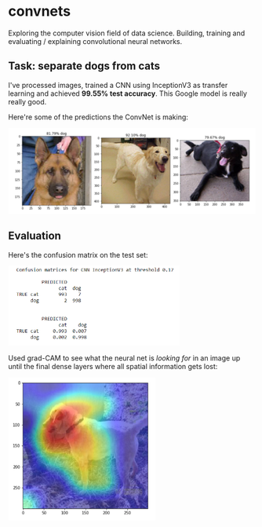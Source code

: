 # convnets
Exploring the computer vision field of data science. Building, training and evaluating / explaining convolutional neural networks.

## Task: separate dogs from cats

I've processed images, trained a CNN using InceptionV3 as transfer learning and achieved **99.55% test accuracy**. This Google model is really really good.

Here're some of the predictions the ConvNet is making:

<img src='https://github.com/kristofrabay/convnets/blob/main/extra_photos/dog_predictions.PNG' width = 800>


## Evaluation

Here's the confusion matrix on the test set:

<img src='https://github.com/kristofrabay/convnets/blob/main/extra_photos/confusion_matrix.PNG' width = 350>

Used grad-CAM to see what the neural net is *looking for* in an image up until the final dense layers where all spatial information gets lost:

<img src='https://github.com/kristofrabay/convnets/blob/main/extra_photos/gradcam_activations.PNG' width = 300>
